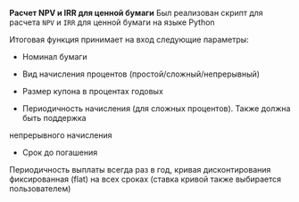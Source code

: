 **Расчет NPV и IRR для ценной бумаги**
Был реализован скрипт для расчета `NPV` и `IRR` для ценной бумаги на языке Python

Итоговая функция принимает на вход следующие параметры:

* Номинал бумаги

* Вид начисления процентов (простой/сложный/непрерывный)

* Размер купона в процентах годовых

* Периодичность начисления (для сложных процентов). Также должна быть поддержка

непрерывного начисления

* Срок до погашения

Периодичность выплаты всегда раз в год, кривая дисконтирования фиксированная (flat) на всех
сроках (ставка кривой также выбирается пользователем)

